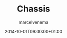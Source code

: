 ---
title: "Chassis"
date: 2014-10-01T09:00:00+01:00
draft: false
tags: ["Speedster"]
author: "marcelvenema"
---